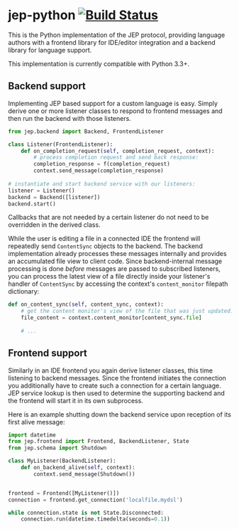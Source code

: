 # jep-python [![Build Status](https://travis-ci.org/jep-project/jep-python.svg?branch=master)](https://travis-ci.org/jep-project/jep-python)
This is the Python implementation of the JEP protocol, providing language authors with a frontend library for IDE/editor
integration and a backend library for language support.

This implementation is currently compatible with Python 3.3+.

## Backend support

Implementing JEP based support for a custom language is easy. Simply derive one or more listener classes to respond to frontend
messages and then run the backend with those listeners.

```python
from jep.backend import Backend, FrontendListener

class Listener(FrontendListener):
    def on_completion_request(self, completion_request, context):
        # process completion request and send back response:
        completion_response = f(completion_request)
        context.send_message(completion_response)
        
# instantiate and start backend service with our listeners:
listener = Listener()
backend = Backend([listener])
backend.start()
```

Callbacks that are not needed by a certain listener do not need to be overridden in the derived class.

While the user is editing a file in a connected IDE the frontend will repeatedly send `ContentSync` objects to the backend.
The backend implementation already processes these messages internally and provides an accumulated file view to client code.
Since backend-internal message processing is done _before_ messages are passed to subscribed listeners, you can process the
latest view of a file directly inside your listener's handler of `ContentSync` by accessing the context's `content_monitor`
filepath dictionary:

```python
def on_content_sync(self, content_sync, context):
    # get the content monitor's view of the file that was just updated:
    file_content = context.content_monitor[content_sync.file]
    
    # ...
```

## Frontend support

Similarly in an IDE frontend you again derive listener classes, this time listening to backend messages. Since the frontend initiates the connection
you additionally have to create such a connection for a certain language. JEP service lookup is then used to determine the supporting backend and
the frontend will start it in its own subprocess.

Here is an example shutting down the backend service upon reception of its first alive message:

```python
import datetime
from jep.frontend import Frontend, BackendListener, State
from jep.schema import Shutdown

class MyListener(BackendListener):
    def on_backend_alive(self, context):
        context.send_message(Shutdown())


frontend = Frontend([MyListener()])
connection = frontend.get_connection('localfile.mydsl')

while connection.state is not State.Disconnected:
    connection.run(datetime.timedelta(seconds=0.1))
```